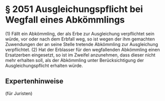 # § 2051 Ausgleichungspflicht bei Wegfall eines Abkömmlings
(1) Fällt ein Abkömmling, der als Erbe zur Ausgleichung verpflichtet sein würde, vor oder nach dem Erbfall weg, so ist wegen der ihm gemachten Zuwendungen der an seine Stelle tretende Abkömmling zur Ausgleichung verpflichtet.
(2) Hat der Erblasser für den wegfallenden Abkömmling einen Ersatzerben eingesetzt, so ist im Zweifel anzunehmen, dass dieser nicht mehr erhalten soll, als der Abkömmling unter Berücksichtigung der Ausgleichungspflicht erhalten würde.
## Expertenhinweise
(für Juristen)